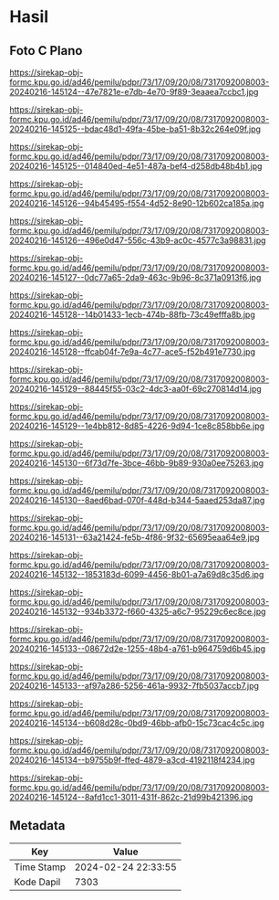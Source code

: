 # Hasil

## Foto C Plano

https://sirekap-obj-formc.kpu.go.id/ad46/pemilu/pdpr/73/17/09/20/08/7317092008003-20240216-145124--47e7821e-e7db-4e70-9f89-3eaaea7ccbc1.jpg

https://sirekap-obj-formc.kpu.go.id/ad46/pemilu/pdpr/73/17/09/20/08/7317092008003-20240216-145125--bdac48d1-49fa-45be-ba51-8b32c264e09f.jpg

https://sirekap-obj-formc.kpu.go.id/ad46/pemilu/pdpr/73/17/09/20/08/7317092008003-20240216-145125--014840ed-4e51-487a-bef4-d258db48b4b1.jpg

https://sirekap-obj-formc.kpu.go.id/ad46/pemilu/pdpr/73/17/09/20/08/7317092008003-20240216-145126--94b45495-f554-4d52-8e90-12b602ca185a.jpg

https://sirekap-obj-formc.kpu.go.id/ad46/pemilu/pdpr/73/17/09/20/08/7317092008003-20240216-145126--496e0d47-556c-43b9-ac0c-4577c3a98831.jpg

https://sirekap-obj-formc.kpu.go.id/ad46/pemilu/pdpr/73/17/09/20/08/7317092008003-20240216-145127--0dc77a65-2da9-463c-9b96-8c371a0913f6.jpg

https://sirekap-obj-formc.kpu.go.id/ad46/pemilu/pdpr/73/17/09/20/08/7317092008003-20240216-145128--14b01433-1ecb-474b-88fb-73c49efffa8b.jpg

https://sirekap-obj-formc.kpu.go.id/ad46/pemilu/pdpr/73/17/09/20/08/7317092008003-20240216-145128--ffcab04f-7e9a-4c77-ace5-f52b491e7730.jpg

https://sirekap-obj-formc.kpu.go.id/ad46/pemilu/pdpr/73/17/09/20/08/7317092008003-20240216-145129--88445f55-03c2-4dc3-aa0f-69c270814d14.jpg

https://sirekap-obj-formc.kpu.go.id/ad46/pemilu/pdpr/73/17/09/20/08/7317092008003-20240216-145129--1e4bb812-8d85-4226-9d94-1ce8c858bb6e.jpg

https://sirekap-obj-formc.kpu.go.id/ad46/pemilu/pdpr/73/17/09/20/08/7317092008003-20240216-145130--6f73d7fe-3bce-46bb-9b89-930a0ee75263.jpg

https://sirekap-obj-formc.kpu.go.id/ad46/pemilu/pdpr/73/17/09/20/08/7317092008003-20240216-145130--8aed6bad-070f-448d-b344-5aaed253da87.jpg

https://sirekap-obj-formc.kpu.go.id/ad46/pemilu/pdpr/73/17/09/20/08/7317092008003-20240216-145131--63a21424-fe5b-4f86-9f32-65695eaa64e9.jpg

https://sirekap-obj-formc.kpu.go.id/ad46/pemilu/pdpr/73/17/09/20/08/7317092008003-20240216-145132--1853183d-6099-4456-8b01-a7a69d8c35d6.jpg

https://sirekap-obj-formc.kpu.go.id/ad46/pemilu/pdpr/73/17/09/20/08/7317092008003-20240216-145132--934b3372-f660-4325-a6c7-95229c6ec8ce.jpg

https://sirekap-obj-formc.kpu.go.id/ad46/pemilu/pdpr/73/17/09/20/08/7317092008003-20240216-145133--08672d2e-1255-48b4-a761-b964759d6b45.jpg

https://sirekap-obj-formc.kpu.go.id/ad46/pemilu/pdpr/73/17/09/20/08/7317092008003-20240216-145133--af97a286-5256-461a-9932-7fb5037accb7.jpg

https://sirekap-obj-formc.kpu.go.id/ad46/pemilu/pdpr/73/17/09/20/08/7317092008003-20240216-145134--b608d28c-0bd9-46bb-afb0-15c73cac4c5c.jpg

https://sirekap-obj-formc.kpu.go.id/ad46/pemilu/pdpr/73/17/09/20/08/7317092008003-20240216-145134--b9755b9f-ffed-4879-a3cd-4192118f4234.jpg

https://sirekap-obj-formc.kpu.go.id/ad46/pemilu/pdpr/73/17/09/20/08/7317092008003-20240216-145124--8afd1cc1-3011-431f-862c-21d99b421396.jpg


## Metadata

| Key        | Value               |
| ---------- | ------------------- |
| Time Stamp | 2024-02-24 22:33:55 |
| Kode Dapil | 7303                |




